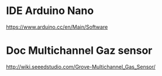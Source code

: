 # IDE Arduino Nano
https://www.arduino.cc/en/Main/Software

# Doc Multichannel Gaz sensor
http://wiki.seeedstudio.com/Grove-Multichannel_Gas_Sensor/ 
